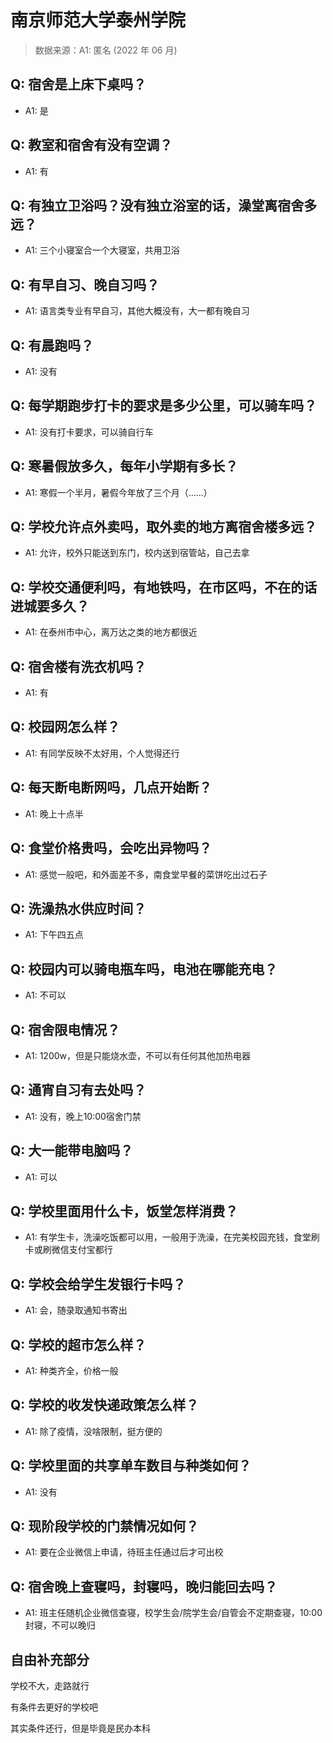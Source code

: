 # 南京师范大学泰州学院

> 数据来源：A1: 匿名 (2022 年 06 月)

## Q: 宿舍是上床下桌吗？

- A1: 是

## Q: 教室和宿舍有没有空调？

- A1: 有

## Q: 有独立卫浴吗？没有独立浴室的话，澡堂离宿舍多远？

- A1: 三个小寝室合一个大寝室，共用卫浴

## Q: 有早自习、晚自习吗？

- A1: 语言类专业有早自习，其他大概没有，大一都有晚自习

## Q: 有晨跑吗？

- A1: 没有

## Q: 每学期跑步打卡的要求是多少公里，可以骑车吗？

- A1: 没有打卡要求，可以骑自行车

## Q: 寒暑假放多久，每年小学期有多长？

- A1: 寒假一个半月，暑假今年放了三个月（……）

## Q: 学校允许点外卖吗，取外卖的地方离宿舍楼多远？

- A1: 允许，校外只能送到东门，校内送到宿管站，自己去拿

## Q: 学校交通便利吗，有地铁吗，在市区吗，不在的话进城要多久？

- A1: 在泰州市中心，离万达之类的地方都很近

## Q: 宿舍楼有洗衣机吗？

- A1: 有

## Q: 校园网怎么样？

- A1: 有同学反映不太好用，个人觉得还行

## Q: 每天断电断网吗，几点开始断？

- A1: 晚上十点半

## Q: 食堂价格贵吗，会吃出异物吗？

- A1: 感觉一般吧，和外面差不多，南食堂早餐的菜饼吃出过石子

## Q: 洗澡热水供应时间？

- A1: 下午四五点

## Q: 校园内可以骑电瓶车吗，电池在哪能充电？

- A1: 不可以

## Q: 宿舍限电情况？

- A1: 1200w，但是只能烧水壶，不可以有任何其他加热电器

## Q: 通宵自习有去处吗？

- A1: 没有，晚上10:00宿舍门禁

## Q: 大一能带电脑吗？

- A1: 可以

## Q: 学校里面用什么卡，饭堂怎样消费？

- A1: 有学生卡，洗澡吃饭都可以用，一般用于洗澡，在完美校园充钱，食堂刷卡或刷微信支付宝都行

## Q: 学校会给学生发银行卡吗？

- A1: 会，随录取通知书寄出

## Q: 学校的超市怎么样？

- A1: 种类齐全，价格一般

## Q: 学校的收发快递政策怎么样？

- A1: 除了疫情，没啥限制，挺方便的

## Q: 学校里面的共享单车数目与种类如何？

- A1: 没有

## Q: 现阶段学校的门禁情况如何？

- A1: 要在企业微信上申请，待班主任通过后才可出校

## Q: 宿舍晚上查寝吗，封寝吗，晚归能回去吗？

- A1: 班主任随机企业微信查寝，校学生会/院学生会/自管会不定期查寝，10:00封寝，不可以晚归

## 自由补充部分

学校不大，走路就行

有条件去更好的学校吧

其实条件还行，但是毕竟是民办本科